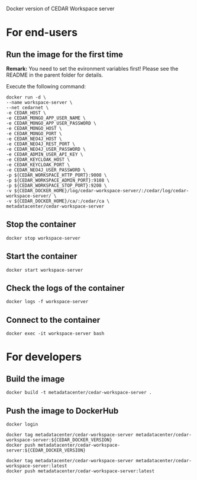 Docker version of CEDAR Workspace server

# For end-users

## Run the image for the first time

**Remark:** You need to set the evironment variables first! Please see the README in the parent folder for details.

Execute the following command:

````
docker run -d \
--name workspace-server \
--net cedarnet \
-e CEDAR_HOST \
-e CEDAR_MONGO_APP_USER_NAME \
-e CEDAR_MONGO_APP_USER_PASSWORD \
-e CEDAR_MONGO_HOST \
-e CEDAR_MONGO_PORT \
-e CEDAR_NEO4J_HOST \
-e CEDAR_NEO4J_REST_PORT \
-e CEDAR_NEO4J_USER_PASSWORD \
-e CEDAR_ADMIN_USER_API_KEY \
-e CEDAR_KEYCLOAK_HOST \
-e CEDAR_KEYCLOAK_PORT \
-e CEDAR_NEO4J_USER_PASSWORD \
-p ${CEDAR_WORKSPACE_HTTP_PORT}:9008 \
-p ${CEDAR_WORKSPACE_ADMIN_PORT}:9108 \
-p ${CEDAR_WORKSPACE_STOP_PORT}:9208 \
-v ${CEDAR_DOCKER_HOME}/log/cedar-workspace-server/:/cedar/log/cedar-workspace-server/ \
-v ${CEDAR_DOCKER_HOME}/ca/:/cedar/ca \
metadatacenter/cedar-workspace-server
````

## Stop the container

    docker stop workspace-server

## Start the container

    docker start workspace-server

## Check the logs of the container

    docker logs -f workspace-server

## Connect to the container

    docker exec -it workspace-server bash

# For developers

## Build the image

````
docker build -t metadatacenter/cedar-workspace-server .
````

## Push the image to DockerHub

````
docker login

docker tag metadatacenter/cedar-workspace-server metadatacenter/cedar-workspace-server:${CEDAR_DOCKER_VERSION}
docker push metadatacenter/cedar-workspace-server:${CEDAR_DOCKER_VERSION}

docker tag metadatacenter/cedar-workspace-server metadatacenter/cedar-workspace-server:latest
docker push metadatacenter/cedar-workspace-server:latest
````